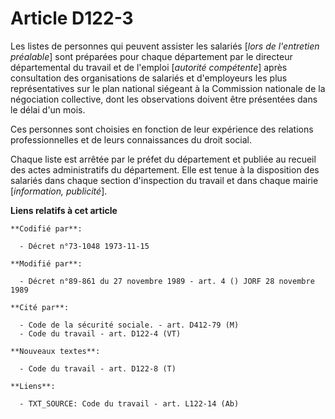 # Article D122-3

Les listes de personnes qui peuvent assister les salariés [*lors de l'entretien préalable*] sont préparées pour chaque
département par le directeur départemental du travail et de l'emploi [*autorité compétente*] après consultation des
organisations de salariés et d'employeurs les plus représentatives sur le plan national siégeant à la Commission nationale de
la négociation collective, dont les observations doivent être présentées dans le délai d'un mois.

Ces personnes sont choisies en fonction de leur expérience des relations professionnelles et de leurs connaissances du droit
social.

Chaque liste est arrêtée par le préfet du département et publiée au recueil des actes administratifs du département. Elle est
tenue à la disposition des salariés dans chaque section d'inspection du travail et dans chaque mairie [*information,
publicité*].

**Liens relatifs à cet article**

	**Codifié par**:

	  - Décret n°73-1048 1973-11-15

	**Modifié par**:

	  - Décret n°89-861 du 27 novembre 1989 - art. 4 () JORF 28 novembre 1989

	**Cité par**:

	  - Code de la sécurité sociale. - art. D412-79 (M)
	  - Code du travail - art. D122-4 (VT)

	**Nouveaux textes**:

	  - Code du travail - art. D122-8 (T)

	**Liens**:

	  - TXT_SOURCE: Code du travail - art. L122-14 (Ab)
